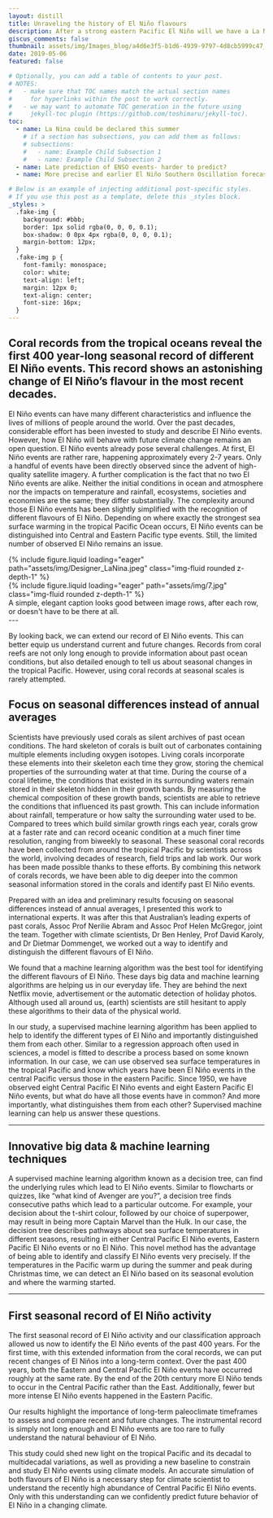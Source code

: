 ```yaml
---
layout: distill
title: Unraveling the history of El Niño flavours
description: After a strong eastern Pacific El Niño will we have a La Niña developing in 2024
giscus_comments: false
thumbnail: assets/img/Images_blog/a4d6e3f5-b1d6-4939-9797-4d8cb5999c47_large.jpeg
date: 2019-05-06
featured: false

# Optionally, you can add a table of contents to your post.
# NOTES:
#   - make sure that TOC names match the actual section names
#     for hyperlinks within the post to work correctly.
#   - we may want to automate TOC generation in the future using
#     jekyll-toc plugin (https://github.com/toshimaru/jekyll-toc).
toc:
  - name: La Nina could be declared this summer
    # if a section has subsections, you can add them as follows:
    # subsections:
    #   - name: Example Child Subsection 1
    #   - name: Example Child Subsection 2
  - name: Late prediction of ENSO events- harder to predict?
  - name: More precise and earlier El Niño Southern Oscillation forecasts

# Below is an example of injecting additional post-specific styles.
# If you use this post as a template, delete this _styles block.
_styles: >
  .fake-img {
    background: #bbb;
    border: 1px solid rgba(0, 0, 0, 0.1);
    box-shadow: 0 0px 4px rgba(0, 0, 0, 0.1);
    margin-bottom: 12px;
  }
  .fake-img p {
    font-family: monospace;
    color: white;
    text-align: left;
    margin: 12px 0;
    text-align: center;
    font-size: 16px;
  }
---
```


## Coral records from the tropical oceans reveal the first 400 year-long seasonal record of different El Niño events. This record shows an astonishing change of El Niño’s flavour in the most recent decades. 


El Niño events can have many different characteristics and influence the lives of millions of people around the world. Over the past decades, considerable effort has been invested to study and describe El Niño events. However, how El Niño will behave with future climate change remains an open question.
El Niño events already pose several challenges. At first, El Niño events are rather rare, happening approximately every 2-7 years. Only a handful of events have been directly observed since the advent of high-quality satellite imagery. A further complication is the fact that no two El Niño events are alike. Neither the initial conditions in ocean and atmosphere nor the impacts on temperature and rainfall, ecosystems, societies and economies are the same; they differ substantially. The complexity around those El Niño events has been slightly simplified with the recognition of different flavours of El Niño. Depending on where exactly the strongest sea surface warming in the tropical Pacific Ocean occurs, El Niño events can be distinguished into Central and Eastern Pacific type events.  Still, the limited number of observed El Niño remains an issue. 


<div class="row mt-3">
    <div class="col-sm mt-3 mt-md-0">
        {% include figure.liquid loading="eager" path="assets/img/Designer_LaNina.jpeg" class="img-fluid rounded z-depth-1" %}
    </div>
    <div class="col-sm mt-3 mt-md-0">
        {% include figure.liquid loading="eager" path="assets/img/7.jpg" class="img-fluid rounded z-depth-1" %}
    </div>
</div>
<div class="caption">
    A simple, elegant caption looks good between image rows, after each row, or doesn't have to be there at all.
</div>
---

By looking back, we can extend our record of El Niño events. This can better equip us understand current and future changes. Records from coral reefs are not only long enough to provide information about past ocean conditions, but also detailed enough to tell us about seasonal changes in the tropical Pacific. However, using coral records at seasonal scales is rarely attempted. 


## Focus on seasonal differences instead of annual averages

Scientists have previously used corals as silent archives of past ocean conditions. The hard skeleton of corals is built out of carbonates containing multiple elements including oxygen isotopes. Living corals incorporate these elements into their skeleton each time they grow, storing the chemical properties of the surrounding water at that time. During the course of a coral lifetime, the conditions that existed in its surrounding waters remain stored in their skeleton hidden in their growth bands. By measuring the chemical composition of these growth bands, scientists are able to retrieve the conditions that influenced its past growth. This can include information about rainfall, temperature or how salty the surrounding water used to be. Compared to trees which build similar growth rings each year, corals grow at a faster rate and can record oceanic condition at a much finer time resolution, ranging from biweekly to seasonal. 
These seasonal coral records have been collected from around the tropical Pacific by scientists across the world, involving decades of research, field trips and lab work. Our work has been made possible thanks to these efforts. By combining this network of corals records, we have been able to dig deeper into the common seasonal information stored in the corals and identify past El Niño events. 

Prepared with an idea and preliminary results focusing on seasonal differences instead of annual averages, I presented this work to international experts. It was after this that Australian’s leading experts of past corals, Assoc Prof Nerilie Abram and Assoc Prof Helen McGregor, joint the team. Together with climate scientists, Dr Ben Henley, Prof David Karoly, and Dr Dietmar Dommenget, we worked out a way to identify and distinguish the different flavours of El Niño. 

We found that a machine learning algorithm was the best tool for identifying the different flavours of El Niño. These days big data and machine learning algorithms are helping us in our everyday life. They are behind the next Netflix movie, advertisement or the automatic detection of holiday photos. Although used all around us, (earth) scientists are still hesitant to apply these algorithms to their data of the physical world. 

In our study, a supervised machine learning algorithm has been applied to help to identify the different types of El Niño and importantly distinguished them from each other. Similar to a regression approach often used in sciences, a model is fitted to describe a process based on some known information. In our case, we can use observed sea surface temperatures in the tropical Pacific and know which years have been El Niño events in the central Pacific versus those in the eastern Pacific. Since 1950, we have observed eight Central Pacific El Niño events and eight Eastern Pacific El Niño events, but what do have all those events have in common? And more importantly, what distinguishes them from each other? Supervised machine learning can help us answer these questions. 


---

## Innovative big data & machine learning techniques

A supervised machine learning algorithm known as a decision tree, can find the underlying rules which lead to El Niño events. Similar to flowcharts or quizzes, like “what kind of Avenger are you?”, a decision tree finds consecutive paths which lead to a particular outcome. For example, your decision about the t-shirt colour, followed by our choice of superpower, may result in being more Captain Marvel than the Hulk. In our case, the decision tree describes pathways about sea surface temperatures in different seasons, resulting in either Central Pacific El Niño events, Eastern Pacific El Niño events or no El Niño. This novel method has the advantage of being able to identify and classify El Niño events very precisely. If the temperatures in the Pacific warm up during the summer and peak during Christmas time, we can detect an El Niño based on its seasonal evolution and where the warming started. 


---

## First seasonal record of El Niño activity

The first seasonal record of El Niño activity and our classification approach allowed us now to identify the El Niño events of the past 400 years. For the first time, with this extended information from the coral records, we can put recent changes of El Niños into a long-term context.  Over the past 400 years, both the Eastern and Central Pacific El Niño events have occurred roughly at the same rate. By the end of the 20th century more El Niño tends to occur in the Central Pacific rather than the East. Additionally, fewer but more intense El Niño events happened in the Eastern Pacific.  

Our results highlight the importance of long-term paleoclimate timeframes to assess and compare recent and future changes. The instrumental record is simply not long enough and El Niño events are too rare to fully understand the natural behaviour of El Niño. 

This study could shed new light on the tropical Pacific and its decadal to multidecadal variations, as well as providing a new baseline to constrain and study El Niño events using climate models. An accurate simulation of both flavours of El Niño is a necessary step for climate scientist to understand the recently high abundance of Central Pacific El Niño events. Only with this understanding can we confidently predict future behavior of El Niño in a changing climate. 


